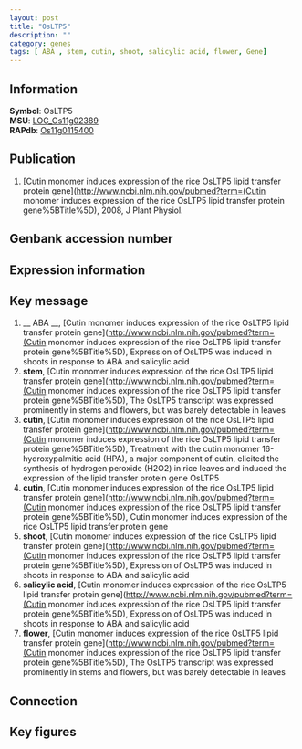 ```yaml
---
layout: post
title: "OsLTP5"
description: ""
category: genes
tags: [ ABA , stem, cutin, shoot, salicylic acid, flower, Gene]
---
```


## Information
__Symbol__: OsLTP5  
__MSU__: [LOC_Os11g02389](http://rice.plantbiology.msu.edu/cgi-bin/ORF_infopage.cgi?orf=LOC_Os11g02389)  
__RAPdb__: [Os11g0115400](http://rapdb.dna.affrc.go.jp/viewer/gbrowse_details/irgsp1?name=Os11g0115400)  

## Publication
1. [Cutin monomer induces expression of the rice OsLTP5 lipid transfer protein gene](http://www.ncbi.nlm.nih.gov/pubmed?term=(Cutin monomer induces expression of the rice OsLTP5 lipid transfer protein gene%5BTitle%5D), 2008, J Plant Physiol.

## Genbank accession number

## Expression information

## Key message
1. __ ABA __, [Cutin monomer induces expression of the rice OsLTP5 lipid transfer protein gene](http://www.ncbi.nlm.nih.gov/pubmed?term=(Cutin monomer induces expression of the rice OsLTP5 lipid transfer protein gene%5BTitle%5D),  Expression of OsLTP5 was induced in shoots in response to ABA and salicylic acid
2. __stem__, [Cutin monomer induces expression of the rice OsLTP5 lipid transfer protein gene](http://www.ncbi.nlm.nih.gov/pubmed?term=(Cutin monomer induces expression of the rice OsLTP5 lipid transfer protein gene%5BTitle%5D),  The OsLTP5 transcript was expressed prominently in stems and flowers, but was barely detectable in leaves
3. __cutin__, [Cutin monomer induces expression of the rice OsLTP5 lipid transfer protein gene](http://www.ncbi.nlm.nih.gov/pubmed?term=(Cutin monomer induces expression of the rice OsLTP5 lipid transfer protein gene%5BTitle%5D), Treatment with the cutin monomer 16-hydroxypalmitic acid (HPA), a major component of cutin, elicited the synthesis of hydrogen peroxide (H2O2) in rice leaves and induced the expression of the lipid transfer protein gene OsLTP5
4. __cutin__, [Cutin monomer induces expression of the rice OsLTP5 lipid transfer protein gene](http://www.ncbi.nlm.nih.gov/pubmed?term=(Cutin monomer induces expression of the rice OsLTP5 lipid transfer protein gene%5BTitle%5D), Cutin monomer induces expression of the rice OsLTP5 lipid transfer protein gene
5. __shoot__, [Cutin monomer induces expression of the rice OsLTP5 lipid transfer protein gene](http://www.ncbi.nlm.nih.gov/pubmed?term=(Cutin monomer induces expression of the rice OsLTP5 lipid transfer protein gene%5BTitle%5D),  Expression of OsLTP5 was induced in shoots in response to ABA and salicylic acid
6. __salicylic acid__, [Cutin monomer induces expression of the rice OsLTP5 lipid transfer protein gene](http://www.ncbi.nlm.nih.gov/pubmed?term=(Cutin monomer induces expression of the rice OsLTP5 lipid transfer protein gene%5BTitle%5D),  Expression of OsLTP5 was induced in shoots in response to ABA and salicylic acid
7. __flower__, [Cutin monomer induces expression of the rice OsLTP5 lipid transfer protein gene](http://www.ncbi.nlm.nih.gov/pubmed?term=(Cutin monomer induces expression of the rice OsLTP5 lipid transfer protein gene%5BTitle%5D),  The OsLTP5 transcript was expressed prominently in stems and flowers, but was barely detectable in leaves

## Connection

## Key figures


